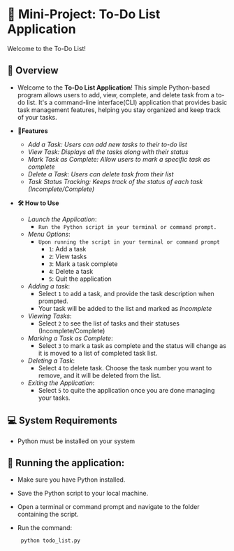 # 🐍 Mini-Project: To-Do List Application

Welcome to the To-Do List!

## 📄 Overview
- Welcome to the **To-Do List Application**! This simple Python-based program allows users to add, view, complete, and delete task from a to-do list. It's a command-line interface(CLI) application that provides basic task management features, helping you stay organized and keep track of your tasks. 

- **🌟Features**
    - *Add a Task: Users can add new tasks to their to-do list*
    - *View Task: Displays all the tasks along with their status*
    - *Mark Task as Complete: Allow users to mark a specific task as complete*
    - *Delete a Task: Users can delete task from their list*
    - *Task Status Tracking: Keeps track of the status of each task (Incomplete/Complete)*

- **🛠️ How to Use**
    - *Launch the Application*:
        - `Run the Python script in your terminal or command prompt.`
    - *Menu Options*:
        - `Upon running the script in your terminal or command prompt`
            - `1`: Add a task
            - `2`: View tasks
            - `3`: Mark a task complete
            - `4`: Delete a task
            - `5`: Quit the application
    - *Adding a task*:
        - Select `1` to add a task, and provide the task description when prompted.
        - Your task will be added to the list and marked as *Incomplete*
    - *Viewing Tasks*:
        - Select `2` to see the list of tasks and their statuses (Incomplete/Complete)
    - *Marking a Task as Complete*:
        - Select `3` to mark a task as complete and the status will change as it is moved to a list of completed task list.
    - *Deleting a Task*:
        - Select `4` to delete task. Choose the task number you want to remove, and it will be deleted from the list.
    - *Exiting the Application*:
        - Select `5` to quite the application once you are done managing your tasks.

## 💻 System Requirements
- Python must be installed on your system

## 🚀 Running the application:
- Make sure you have Python installed.
- Save the Python script to your local machine.
- Open a terminal or command prompt and navigate to the folder containing the script.
- Run the command:

   ```bash
    python todo_list.py

